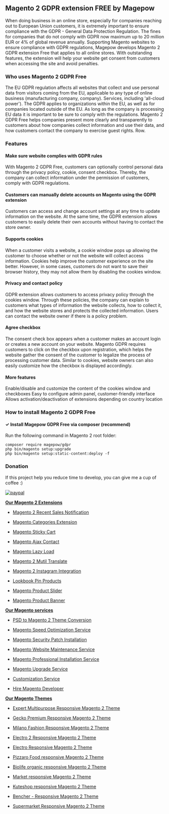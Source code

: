 ## Magento 2 GDPR extension FREE by Magepow
When doing business in an online store, especially for companies reaching out to European Union customers, it is extremely important to ensure compliance with the GDPR - General Data Protection Regulation. The fines for companies that do not comply with GDPR now maximum up to 20 million EUR or 4% of global revenue annually.
Supporting Magento websites to ensure compliance with GDPR regulations, Magepow develops Magento 2 GDPR extension Free that applies to all online stores. With outstanding features, the extension will help your website get consent from customers when accessing the site and avoid penalties.
### Who uses Magento 2 GDPR Free
The EU GDPR regulation affects all websites that collect and use personal data from visitors coming from the EU, applicable to any type of online business (manufacturing company, company). Services, including 'all-cloud power'). The GDPR applies to organizations within the EU, as well as for companies located outside of the EU. As long as the company is processing EU data it is important to be sure to comply with the regulations.
Magento 2 GDPR Free helps companies present more clearly and transparently to customers about how companies collect information and use their data, and how customers contact the company to exercise guest rights. Row.
### Features
#### Make sure website complies with GDPR rules
With Magento 2 GDPR Free, customers can optionally control personal data through the privacy policy, cookie, consent checkbox. Thereby, the company can collect information under the permission of customers, comply with GDPR regulations.
#### Customers can manually delete accounts on Magento using the GDPR extension
Customers can access and change account settings at any time to update information on the website. At the same time, the GDPR extension allows customers to easily delete their own accounts without having to contact the store owner.
#### Supports cookies
When a customer visits a website, a cookie window pops up allowing the customer to choose whether or not the website will collect access information. Cookies help improve the customer experience on the site better. However, in some cases, customers do not want to save their browser history, they may not allow them by disabling the cookies window.
#### Privacy and contact policy
GDPR extension allows customers to access privacy policy through the cookies window. Through these policies, the company can explain to customers what types of information the website collects, how to collect it, and how the website stores and protects the collected information. Users can contact the website owner if there is a policy problem.
#### Agree checkbox
The consent check box appears when a customer makes an account login or creates a new account on your website. Magento GDPR requires customers to click on the checkbox upon registration, which helps the website gather the consent of the customer to legalize the process of processing customer data. Similar to cookies, website owners can also easily customize how the checkbox is displayed accordingly.
#### More features
Enable/disable and customize the content of the cookies window and checkboxes
Easy to configure admin panel, customer-friendly interface
Allows activation/deactivation of extensions depending on country location
### How to install Magento 2 GDPR Free
#### ✓ Install Magepow GDPR Free via composer (recommend)
Run the following command in Magento 2 root folder:

```
composer require magepow/gdpr
php bin/magento setup:upgrade
php bin/magento setup:static-content:deploy -f
```
### Donation

If this project help you reduce time to develop, you can give me a cup of coffee :) 

[![paypal](https://www.paypalobjects.com/en_US/i/btn/btn_donateCC_LG.gif)](https://www.paypal.com/paypalme/alopay)

      
**[Our Magento 2 Extensions](https://magepow.com/magento-2-extensions.html)**

* [Magento 2 Recent Sales Notification](https://magepow.com/magento-2-recent-sales-notification.html)

* [Magento Categories Extension](https://magepow.com/magento-categories-extension.html)

* [Magento Sticky Cart](https://magepow.com/magento-sticky-cart.html)

* [Magento Ajax Contact](https://magepow.com/magento-ajax-contact-form.html)

* [Magento Lazy Load](https://magepow.com/magento-lazy-load.html)

* [Magento 2 Mutil Translate](https://magepow.com/magento-multi-translate.html)

* [Magento 2 Instagram Integration](https://magepow.com/magento-2-instagram.html)

* [Lookbook Pin Products](https://magepow.com/lookbook-pin-products.html)

* [Magento Product Slider](https://magepow.com/magento-product-slider.html)

* [Magento Product Banner](https://magepow.com/magento-banner-slider.html)

**[Our Magento services](https://magepow.com/magento-services.html)**

* [PSD to Magento 2 Theme Conversion](https://magepow.com/psd-to-magento-theme-conversion.html)

* [Magento Speed Optimization Service](https://magepow.com/magento-speed-optimization-service.html)

* [Magento Security Patch Installation](https://magepow.com/magento-security-patch-installation.html)

* [Magento Website Maintenance Service](https://magepow.com/website-maintenance-service.html)

* [Magento Professional Installation Service](https://magepow.com/professional-installation-service.html)

* [Magento Upgrade Service](https://magepow.com/magento-upgrade-service.html)

* [Customization Service](https://magepow.com/customization-service.html)

* [Hire Magento Developer](https://magepow.com/hire-magento-developer.html)

**[Our Magento Themes](https://alothemes.com/)**

* [Expert Multipurpose Responsive Magento 2 Theme](https://1.envato.market/c/1314680/275988/4415?u=https://themeforest.net/item/expert-premium-responsive-magento-2-and-1-support-rtl-magento-2-/21667789)

* [Gecko Premium Responsive Magento 2 Theme](https://1.envato.market/c/1314680/275988/4415?u=https://themeforest.net/item/gecko-responsive-magento-2-theme-rtl-supported/24677410)

* [Milano Fashion Responsive Magento 2 Theme](https://1.envato.market/c/1314680/275988/4415?u=https://themeforest.net/item/milano-fashion-responsive-magento-1-2-theme/12141971)

* [Electro 2 Responsive Magento 2 Theme](https://1.envato.market/c/1314680/275988/4415?u=https://themeforest.net/item/electro2-premium-responsive-magento-2-rtl-supported/26875864)

* [Electro Responsive Magento 2 Theme](https://1.envato.market/c/1314680/275988/4415?u=https://themeforest.net/item/electro-responsive-magento-1-2-theme/17042067)

* [Pizzaro Food responsive Magento 2 Theme](https://1.envato.market/c/1314680/275988/4415?u=https://themeforest.net/item/pizzaro-food-responsive-magento-1-2-theme/19438157)

* [Biolife organic responsive Magento 2 Theme](https://1.envato.market/c/1314680/275988/4415?u=https://themeforest.net/item/biolife-organic-food-magento-2-theme-rtl-supported/25712510)

* [Market responsive Magento 2 Theme](https://1.envato.market/c/1314680/275988/4415?u=https://themeforest.net/item/market-responsive-magento-2-theme/22997928)

* [Kuteshop responsive Magento 2 Theme](https://1.envato.market/c/1314680/275988/4415?u=https://themeforest.net/item/kuteshop-multipurpose-responsive-magento-1-2-theme/12985435)

* [Bencher - Responsive Magento 2 Theme](https://1.envato.market/c/1314680/275988/4415?u=https://themeforest.net/item/bencher-responsive-magento-1-2-theme/15787772)

* [Supermarket Responsive Magento 2 Theme](https://1.envato.market/c/1314680/275988/4415?u=https://themeforest.net/item/supermarket-responsive-magento-1-2-theme/18447995)
